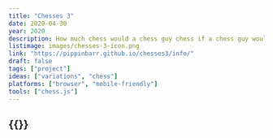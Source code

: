 ```yaml
---
title: "Chesses 3"
date: 2020-04-30
year: 2020
description: How much chess would a chess guy chess if a chess guy would chess chess?! Eight more chess variations hot and chessy out of the chess oven! Chess ‘em up!
listimage: images/chesses-3-icon.png
link: "https://pippinbarr.github.io/chesses3/info/"
draft: false
tags: ["project"]
ideas: ["variations", "chess"]
platforms: ["browser", "mobile-friendly"]
tools: ["chess.js"]
---
```


## {{<param title >}}
